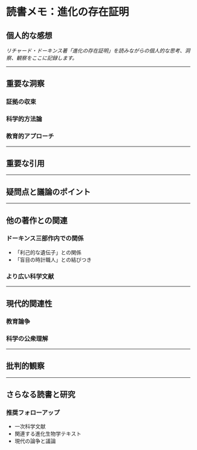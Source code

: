 # 読書メモ：進化の存在証明

## 個人的な感想

*リチャード・ドーキンス著「進化の存在証明」を読みながらの個人的な思考、洞察、観察をここに記録します。*

---

## 重要な洞察

### 証拠の収束


### 科学的方法論


### 教育的アプローチ


---

## 重要な引用



---

## 疑問点と議論のポイント



---

## 他の著作との関連

### ドーキンス三部作内での関係
- 「利己的な遺伝子」との関係
- 「盲目の時計職人」との結びつき

### より広い科学文献


---

## 現代的関連性

### 教育論争


### 科学の公衆理解


---

## 批判的観察



---

## さらなる読書と研究

### 推奨フォローアップ
- 一次科学文献
- 関連する進化生物学テキスト
- 現代の論争と議論